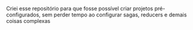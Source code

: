Criei esse repositório para que fosse possível criar projetos pré-configurados, sem perder tempo ao configurar sagas, reducers e demais coisas complexas
